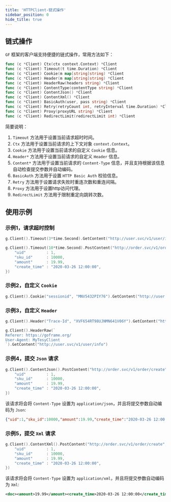 ```yaml
---
title: 'HTTPClient-链式操作'
sidebar_position: 0
hide_title: true
---
```


## 链式操作

`GF` 框架的客户端支持便捷的链式操作，常用方法如下：

```go
func (c *Client) Ctx(ctx context.Context) *Client
func (c *Client) Timeout(t time.Duration) *Client
func (c *Client) Cookie(m map[string]string) *Client
func (c *Client) Header(m map[string]string) *Client
func (c *Client) HeaderRaw(headers string) *Client
func (c *Client) ContentType(contentType string) *Client
func (c *Client) ContentJson() *Client
func (c *Client) ContentXml() *Client
func (c *Client) BasicAuth(user, pass string) *Client
func (c *Client) Retry(retryCount int, retryInterval time.Duration) *Client
func (c *Client) Proxy(proxyURL string) *Client
func (c *Client) RedirectLimit(redirectLimit int) *Client

```

简要说明：

1. `Timeout` 方法用于设置当前请求超时时间。
2. `Ctx` 方法用于设置当前请求的上下文对象 `context.Context`。
3. `Cookie` 方法用于设置当前请求的自定义 `Cookie` 信息。
4. `Header*` 方法用于设置当前请求的自定义 `Header` 信息。
5. `Content*` 方法用于设置当前请求的 `Content-Type` 信息，并且支持根据该信息自动检查提交参数并自动编码。
6. `BasicAuth` 方法用于设置 `HTTP Basic Auth` 校验信息。
7. `Retry` 方法用于设置请求失败时重连次数和重连间隔。
8. `Proxy` 方法用于设置http访问代理。
9. `RedirectLimit` 方法用于限制重定向跳转次数。

## 使用示例

### 示例1，请求超时控制

```go
g.Client().Timeout(3*time.Second).GetContent("http://user.svc/v1/user/info/1")

```

```go
g.Client().Timeout(10*time.Second).PostContent("http://order.svc/v1/order/create", g.Map{
    "uid"         : 1,
    "sku_id"      : 10000,
    "amount"      : 19.99,
    "create_time" : "2020-03-26 12:00:00",
})

```

### 示例2，自定义 `Cookie`

```go
g.Client().Cookie("sessionid", "MNV5432PIY76").GetContent("http://user.svc/v1/user/info/1")

```

### 示例3，自定义 `Header`

```go
g.Client().Header("Trace-Id", "XVF654RT98UJNMN641V06Y").GetContent("http://user.svc/v1/user/info/1")

```

```go
g.Client().HeaderRaw(`
Referer: https://goframe.org/
User-Agent: MyTesyClient
`).GetContent("http://user.svc/v1/user/info")

```

### 示例4，提交 `Json` 请求

```go
g.Client().ContentJson().PostContent("http://order.svc/v1/order/create", g.Map{
    "uid"         : 1,
    "sku_id"      : 10000,
    "amount"      : 19.99,
    "create_time" : "2020-03-26 12:00:00",
})

```

该请求将会将 `Content-Type` 设置为 `application/json`，并且将提交参数自动编码为 `Json`:

```json
{"uid":1,"sku_id":10000,"amount":19.99,"create_time":"2020-03-26 12:00:00"}

```

### 示例5，提交 `Xml` 请求

```go
g.Client().ContentXml().PostContent("http://order.svc/v1/order/create", g.Map{
    "uid"         : 1,
    "sku_id"      : 10000,
    "amount"      : 19.99,
    "create_time" : "2020-03-26 12:00:00",
})

```

该请求将会将 `Content-Type` 设置为 `application/xml`，并且将提交参数自动编码为 `Xml`:

```xml
<doc><amount>19.99</amount><create_time>2020-03-26 12:00:00</create_time><sku_id>10000</sku_id><uid>1</uid></doc>

```